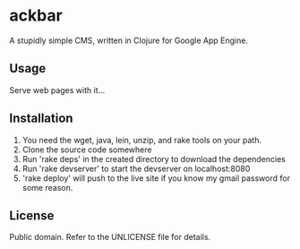 # ackbar

A stupidly simple CMS, written in Clojure for Google App Engine.

## Usage

Serve web pages with it...

## Installation

1) You need the wget, java, lein, unzip, and rake tools on your path.
2) Clone the source code somewhere
3) Run 'rake deps' in the created directory to download the dependencies
4) Run 'rake devserver' to start the devserver on localhost:8080
5) 'rake deploy' will push to the live site if you know my gmail password for
   some reason.

## License

Public domain. Refer to the UNLICENSE file for details.
